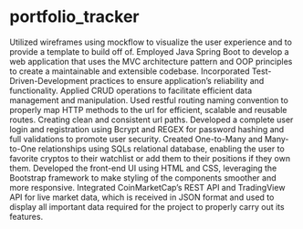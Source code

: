 # portfolio_tracker

Utilized wireframes using mockflow to visualize the user experience and to provide a template to build off of.
Employed Java Spring Boot to develop a web application that uses the MVC architecture pattern and OOP principles to create a maintainable and extensible codebase.
Incorporated Test-Driven-Development practices to ensure application’s reliability and functionality.
Applied CRUD operations to facilitate efficient data management and manipulation.
Used restful routing naming convention to properly map HTTP methods to the url for efficient, scalable and reusable routes. Creating clean and consistent url paths.
Developed a complete user login and registration using Bcrypt and REGEX for password hashing and full validations to promote user security.
Created One-to-Many and Many-to-One relationships using SQLs relational database, enabling the user to favorite cryptos to their watchlist or add them to their positions if they own them.
Developed the front-end UI using HTML and CSS, leveraging the Bootstrap framework to make styling of the components smoother and more responsive.
Integrated CoinMarketCap’s REST API and TradingView API for live market data, which is received in JSON format and used to display all important data required for the project to properly carry out its features.
